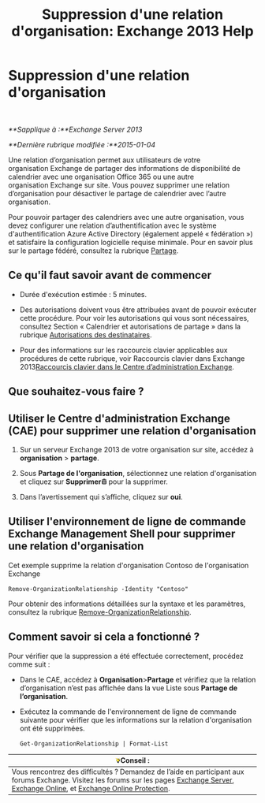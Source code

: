 ﻿---
title: "Suppression d'une relation d'organisation: Exchange 2013 Help"
TOCTitle: Suppression d'une relation d'organisation
ms:assetid: ff211394-f58b-4da7-bb3a-df6abcb5950e
ms:mtpsurl: https://technet.microsoft.com/fr-fr/library/JJ657513(v=EXCHG.150)
ms:contentKeyID: 50479639
ms.date: 04/24/2018
mtps_version: v=EXCHG.150
ms.translationtype: HT
---

# Suppression d'une relation d'organisation

 

_**Sapplique à :**Exchange Server 2013_

_**Dernière rubrique modifiée :**2015-01-04_

Une relation d’organisation permet aux utilisateurs de votre organisation Exchange de partager des informations de disponibilité de calendrier avec une organisation Office 365 ou une autre organisation Exchange sur site. Vous pouvez supprimer une relation d’organisation pour désactiver le partage de calendrier avec l’autre organisation.

Pour pouvoir partager des calendriers avec une autre organisation, vous devez configurer une relation d’authentification avec le système d'authentification Azure Active Directory (également appelé « fédération ») et satisfaire la configuration logicielle requise minimale. Pour en savoir plus sur le partage fédéré, consultez la rubrique [Partage](sharing-exchange-2013-help.md).

## Ce qu'il faut savoir avant de commencer

  - Durée d'exécution estimée : 5 minutes.

  - Des autorisations doivent vous être attribuées avant de pouvoir exécuter cette procédure. Pour voir les autorisations qui vous sont nécessaires, consultez Section « Calendrier et autorisations de partage » dans la rubrique [Autorisations des destinataires](recipients-permissions-exchange-2013-help.md).

  - Pour des informations sur les raccourcis clavier applicables aux procédures de cette rubrique, voir Raccourcis clavier dans Exchange 2013[Raccourcis clavier dans le Centre d’administration Exchange](keyboard-shortcuts-in-the-exchange-admin-center-exchange-online-protection-help.md).

## Que souhaitez-vous faire ?

## Utiliser le Centre d'administration Exchange (CAE) pour supprimer une relation d'organisation

1.  Sur un serveur Exchange 2013 de votre organisation sur site, accédez à **organisation** \> **partage**.

2.  Sous **Partage de l'organisation**, sélectionnez une relation d'organisation et cliquez sur **Supprimer**![Icône Supprimer](images/Dd979797.14f639f6-61e8-4418-bbfb-0db14de9d2f5(EXCHG.150).gif "Icône Supprimer") pour la supprimer.

3.  Dans l’avertissement qui s’affiche, cliquez sur **oui**.

## Utiliser l'environnement de ligne de commande Exchange Management Shell pour supprimer une relation d'organisation

Cet exemple supprime la relation d'organisation Contoso de l'organisation Exchange

    Remove-OrganizationRelationship -Identity "Contoso"

Pour obtenir des informations détaillées sur la syntaxe et les paramètres, consultez la rubrique [Remove-OrganizationRelationship](https://technet.microsoft.com/fr-fr/library/ee332362\(v=exchg.150\)).

## Comment savoir si cela a fonctionné ?

Pour vérifier que la suppression a été effectuée correctement, procédez comme suit :

  - Dans le CAE, accédez à **Organisation**\>**Partage** et vérifiez que la relation d’organisation n’est pas affichée dans la vue Liste sous **Partage de l’organisation**.

  - Exécutez la commande de l'environnement de ligne de commande suivante pour vérifier que les informations sur la relation d'organisation ont été supprimées.
    
        Get-OrganizationRelationship | Format-List

<table>
<thead>
<tr class="header">
<th><img src="images/Bb125224.tip(EXCHG.150).gif" title="Conseil" alt="Conseil" />Conseil :</th>
</tr>
</thead>
<tbody>
<tr class="odd">
<td>Vous rencontrez des difficultés ? Demandez de l’aide en participant aux forums Exchange. Visitez les forums sur les pages <a href="https://go.microsoft.com/fwlink/p/?linkid=60612">Exchange Server</a>, <a href="https://go.microsoft.com/fwlink/p/?linkid=267542">Exchange Online</a>, et <a href="https://go.microsoft.com/fwlink/p/?linkid=285351">Exchange Online Protection</a>.</td>
</tr>
</tbody>
</table>

